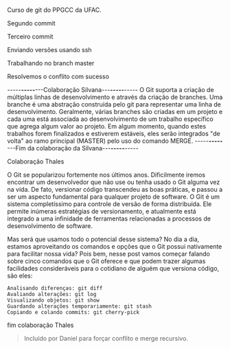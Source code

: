 ﻿Curso de git do PPGCC da UFAC.

Segundo commit

Terceiro commit

Enviando versões usando ssh

Trabalhando no branch master

Resolvemos o conflito com sucesso

-----***-----***---Colaboração Silvana---***-----***-----
O Git suporta a criação de múltiplas linhas de desenvolvimento e através da criação de branches. 
Uma branche é uma abstração construída pelo git para representar uma linha de desenvolvimento. 
Geralmente, várias branches são criadas em um projeto e cada uma está associada ao desenvolvimento 
de um trabalho específico que agrega algum valor ao projeto. 
Em algum momento, quando estes trabalhos forem finalizados e estiverem estáveis, eles 
serão integrados "de volta" ao ramo principal (MASTER) pelo uso do comando MERGE.
-----***-----***---Fim da colaboração da Silvana---***-----***-----

Colaboração Thales

O Git se popularizou fortemente nos últimos anos. Dificilmente iremos encontrar um desenvolvedor
que não use ou tenha usado o Git alguma vez na vida. De fato, versionar código transcendeu as boas
práticas, e passou a ser um aspecto fundamental para qualquer projeto de software.
O Git é um sistema completíssimo para controle de versão de forma distribuída. Ele permite inúmeras
estratégias de versionamento, e atualmente está integrado a uma infinidade de ferramentas relacionadas
a processos de desenvolvimento de software.

Mas será que usamos todo o potencial desse sistema? No dia a dia, estamos aproveitando os comandos e
opções que o Git possui nativamente para facilitar nossa vida?
Pois bem, nesse post vamos começar falando sobre cinco comandos que o Git oferece e que podem trazer algumas
facilidades consideráveis para o cotidiano de alguém que versiona código, são eles:

    Analisando diferenças: git diff
    Avaliando alterações: git log
    Visualizando objetos: git show
    Guardando alterações temporariamente: git stash
    Copiando e colando commits: git cherry-pick

fim colaboração Thales

> Incluído por Daniel para forçar conflito e merge recursivo.
